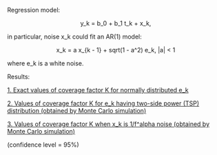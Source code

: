Regression model:
<p align="center">y_k = b_0 + b_1 t_k + x_k,</p>
in particular, noise x_k could fit an AR(1) model:
<p align="center">x_k = a x_{k - 1} + sqrt(1 - a^2) e_k,  |a| < 1</p>
where e_k is a white noise.

</p>

Results:

[1. Exact values of coverage factor K for normally distributed e_k](exactK/K95.pdf)

[2. Values of coverage factor K for e_k having two-side power (TSP) distribution (obtained by Monte Carlo simulation)](AR1Noise/K.pdf)

[3. Values of coverage factor K when x_k is 1/f^alpha noise (obtained by Monte Carlo simulation)](coloredNoise/K.pdf)

(confidence level = 95%)
